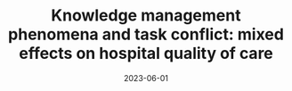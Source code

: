 ---
title: "Knowledge management phenomena and task conflict: mixed effects on hospital quality of care"
collection: talks
type: "Conference proceedings talk"
permalink: /talks/2023-07-talk
venue: "Knowledge management Conference 2023"
date: 2023-06-01
month: 'June'
year: '2023' 

location: "Centre Universitaire d'Informatique (CUI), University of Geneva, Geneva, Switzerland"
---